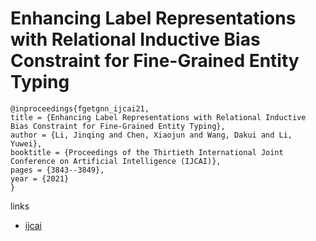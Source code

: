 # Enhancing Label Representations with Relational Inductive Bias Constraint for Fine-Grained Entity Typing

```
@inproceedings{fgetgnn_ijcai21,
title = {Enhancing Label Representations with Relational Inductive Bias Constraint for Fine-Grained Entity Typing},
author = {Li, Jinqing and Chen, Xiaojun and Wang, Dakui and Li, Yuwei},
booktitle = {Proceedings of the Thirtieth International Joint Conference on Artificial Intelligence (IJCAI)},
pages = {3843--3849},
year = {2021}
}
```

links
- [ijcai](https://www.ijcai.org/Proceedings/2021/529)
